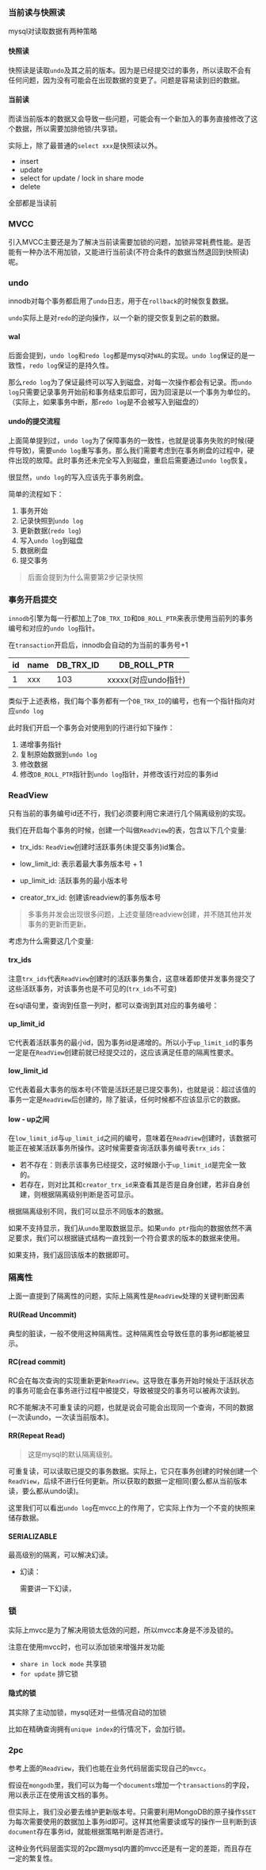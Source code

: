 ### 当前读与快照读

mysql对读取数据有两种策略

#### 快照读

快照读是读取`undo`及其之前的版本。因为是已经提交过的事务，所以读取不会有任何问题，因为没有可能会在出现数据的变更了。问题是容易读到旧的数据。

#### 当前读

而读当前版本的数据又会导致一些问题，可能会有一个新加入的事务直接修改了这个数据，所以需要加排他锁/共享锁。

实际上，除了最普通的`select xxx`是快照读以外。

+ insert
+ update
+ select for update / lock in share mode
+ delete

全部都是当读前



### MVCC

引入MVCC主要还是为了解决当前读需要加锁的问题，加锁非常耗费性能。是否能有一种办法不用加锁，又能进行当前读(不符合条件的数据当然退回到快照读)呢。

### undo

innodb对每个事务都启用了`undo`日志，用于在`rollback`的时候恢复数据。

`undo`实际上是对`redo`的逆向操作，以一个新的提交恢复到之前的数据。



#### wal

后面会提到，`undo log`和`redo log`都是mysql对`WAL`的实现。`undo log`保证的是一致性，`redo log`保证的是持久性。

那么`redo log`为了保证最终可以写入到磁盘，对每一次操作都会有记录。而`undo log`只需要记录事务开始前和事务结束后即可，因为回滚是以一个事务为单位的。（实际上，如果事务中断，那`redo log`是不会被写入到磁盘的）



#### undo的提交流程

上面简单提到过，`undo log`为了保障事务的一致性，也就是说事务失败的时候(硬件导致)，需要`undo log`重写事务。那么我们需要考虑到在事务刷盘的过程中，硬件出现的故障。此时事务还未完全写入到磁盘，重启后需要通过`undo log`恢复。

很显然，`undo log`的写入应该先于事务刷盘。

简单的流程如下：

1. 事务开始
2. 记录快照到`undo log`
3. 更新数据(`redo log`)
4. 写入`undo log`到磁盘
5. 数据刷盘
6. 提交事务

> 后面会提到为什么需要第2步记录快照

### 事务开启提交

`innodb`引擎为每一行都加上了`DB_TRX_ID`和`DB_ROLL_PTR`来表示使用当前列的事务编号和对应的`undo log`指针。

在`transaction`开启后，innodb会自动的为当前的事务号+1

| id   | name | DB_TRX_ID | DB_ROLL_PTR         |
| ---- | ---- | --------- | ------------------- |
| 1    | xxx  | 103       | xxxxx(对应undo指针) |

类似于上述表格，我们每个事务都有一个`DB_TRX_ID`的编号，也有一个指针指向对应`undo log`

此时我们开启一个事务会对使用到的行进行如下操作：

1. 递增事务指针
2. 复制原始数据到`undo log`
3. 修改数据
4. 修改`DB_ROLL_PTR`指针到`undo log`指针，并修改该行对应的事务id



### ReadView

只有当前的事务编号id还不行，我们必须要利用它来进行几个隔离级别的实现。

我们在开启每个事务的时候，创建一个叫做`ReadView`的表，包含以下几个变量:

+ trx_ids: `ReadView`创建时活跃事务(未提交事务)id集合。

+ low_limit_id: 表示着最大事务版本号 + 1
+ up_limit_id: 活跃事务的最小版本号
+ creator_trx_id: 创建该readview的事务版本号

> 多事务并发会出现很多问题，上述变量随readview创建，并不随其他并发事务的更新而更新。

考虑为什么需要这几个变量:

#### trx_ids

注意`trx_ids`代表`ReadView`创建时的活跃事务集合，这意味着即使并发事务提交了这些活跃事务，对该事务也是不可见的(`trx_ids`不可变)

在sql语句里，查询到任意一列时，都可以查询到其对应的事务编号：

#### up_limit_id

它代表着活跃事务的最小id，因为事务id是递增的。所以小于`up_limit_id`的事务一定是在`ReadView`创建前就已经提交过的，这应该满足任意的隔离性要求。

#### low_limit_id

它代表着最大事务的版本号(不管是活跃还是已提交事务)，也就是说：超过该值的事务一定是`ReadView`后创建的，除了脏读，任何时候都不应该显示它的数据。

#### low - up之间

在`low_limit_id`与`up_limit_id`之间的编号，意味着在`ReadView`创建时，该数据可能正在被某活跃事务所操作。这时候需要查询活跃事务编号表`trx_ids`：

+ 若不存在：则表示该事务已经提交，这时候跟小于`up_limit_id`是完全一致的。
+ 若存在，则对比其和`creator_trx_id`来查看其是否是自身创建，若非自身创建，则根据隔离级别判断是否可显示。



根据隔离级别不同，我们可以显示不同版本的数据。

如果不支持显示，我们从`undo`里取数据显示。如果`undo ptr`指向的数据依然不满足要求，我们可以根据链式结构一直找到一个符合要求的版本的数据来使用。

如果支持，我们返回该版本的数据即可。

### 隔离性

上面一直提到了隔离性的问题，实际上隔离性是`ReadView`处理的关键判断因素

#### RU(Read Uncommit)

典型的脏读，一般不使用这种隔离性。这种隔离性会导致任意的事务id都能被显示。

#### RC(read commit)

RC会在每次查询的实现重新更新`ReadView`。这导致在事务开始时候处于活跃状态的事务可能会在事务进行过程中被提交，导致被提交的事务可以被再次读到。

RC不能解决不可重复读的问题，也就是说会可能会出现同一个查询，不同的数据(一次读undo，一次读当前版本)。

#### RR(Repeat Read) 

> 这是mysql的默认隔离级别。

可重复读，可以读取已提交的事务数据。实际上，它只在事务创建的时候创建一个`ReadView`，后续不进行任何更新。所以获取的数据一定相同(要么都从当前版本读，要么都从undo读)。

这里我们可以看出`undo log`在mvcc上的作用了，它实际上作为一个不变的快照来储存数据。

#### SERIALIZABLE

最高级别的隔离，可以解决幻读。

+ 幻读：

  需要讲一下幻读，



### 锁

实际上mvcc是为了解决用锁太低效的问题，所以mvcc本身是不涉及锁的。

注意在使用mvcc时，也可以添加锁来增强并发功能

+ `share in lock mode` 共享锁
+ `for update` 排它锁



#### 隐式的锁

其实除了主动加锁，mysql还对一些情况自动的加锁

比如在精确查询拥有`unique index`的行情况下，会加行锁。

### 2pc

参考上面的`ReadView`，我们也能在业务代码层面实现自己的`mvcc`。

假设在`mongodb`里，我们可以为每一个`documents`增加一个`transactions`的字段，用以表示正在使用该文档的事务。

但实际上，我们没必要去维护更新版本号。只需要利用MongoDB的原子操作`$SET`为每次需要使用的数据加上事务id即可。这样其他需要读或写的操作一旦判断到该`document`存在事务id，就能根据策略判断是否进行。

这种业务代码层面实现的2pc跟mysql内置的mvcc还是有一定的差距，而且存在一定的繁复性。